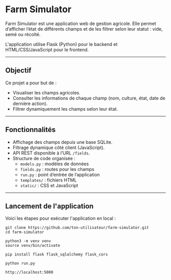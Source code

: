 # Farm Simulator

Farm Simulator est une application web de gestion agricole. Elle permet d’afficher l’état de différents champs et de les filtrer selon leur statut : vide, semé ou récolté.

L'application utilise Flask (Python) pour le backend et HTML/CSS/JavaScript pour le frontend.

---

## Objectif

Ce projet a pour but de :

- Visualiser les champs agricoles.
- Consulter les informations de chaque champ (nom, culture, état, date de dernière action).
- Filtrer dynamiquement les champs selon leur état.

---

## Fonctionnalités

- Affichage des champs depuis une base SQLite.
- Filtrage dynamique côté client (JavaScript).
- API REST disponible à l’URL `/fields`.
- Structure de code organisée :
  - `models.py` : modèles de données
  - `fields.py` : routes pour les champs
  - `run.py` : point d’entrée de l’application
  - `templates/` : fichiers HTML
  - `static/` : CSS et JavaScript


---


## Lancement de l'application

Voici les étapes pour exécuter l'application en local :

```
git clone https://github.com/ton-utilisateur/farm-simulator.git
cd farm-simulator
```

```
python3 -m venv venv
source venv/bin/activate
```
```
pip install flask flask_sqlalchemy flask_cors
```

```
python run.py
```
```
http://localhost:5000
```